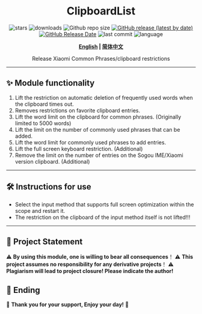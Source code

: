 <div align="center">
<h1>ClipboardList</h1>

![stars](https://img.shields.io/github/stars/HChenX/ClipboardList?style=flat)
![downloads](https://img.shields.io/github/downloads/HChenX/ClipboardList/total)
![Github repo size](https://img.shields.io/github/repo-size/HChenX/ClipboardList)
[![GitHub release (latest by date)](https://img.shields.io/github/v/release/HChenX/ClipboardList)](https://github.com/HChenX/ClipboardList/releases)
[![GitHub Release Date](https://img.shields.io/github/release-date/HChenX/ClipboardList)](https://github.com/HChenX/ClipboardList/releases)
![last commit](https://img.shields.io/github/last-commit/HChenX/ClipboardList?style=flat)
![language](https://img.shields.io/badge/language-java-purple)

<p><b><a href="README-en.md">English</a> | <a href="README.md">简体中文</a></b></p>
<p>Release Xiaomi Common Phrases/clipboard restrictions</p>
</div>

---

## ✨ Module functionality

1. Lift the restriction on automatic deletion of frequently used words when the clipboard times out.
2. Removes restrictions on favorite clipboard entries.
3. Lift the word limit on the clipboard for common phrases. (Originally limited to 5000 words)
4. Lift the limit on the number of commonly used phrases that can be added.
5. Lift the word limit for commonly used phrases to add entries.
6. Lift the full screen keyboard restriction. (Additional)
7. Remove the limit on the number of entries on the Sogou IME/Xiaomi version clipboard. (Additional)

---

## 🛠 Instructions for use

- Select the input method that supports full screen optimization within the scope and restart it.
- The restriction on the clipboard of the input method itself is not lifted!!!

---

## 📢 Project Statement

⚠ **By using this module, one is willing to bear all consequences**！
⚠ **This project assumes no responsibility for any derivative projects**！
⚠ **Plagiarism will lead to project closure! Please indicate the author!**

## 🎉 Ending

💖 **Thank you for your support, Enjoy your day!** 🚀
